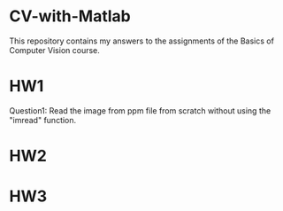 # CV-with-Matlab
This repository contains my answers to the assignments of the Basics of Computer Vision course.

# HW1
Question1: Read the image from ppm file from scratch without using the "imread" function.


# HW2



# HW3
